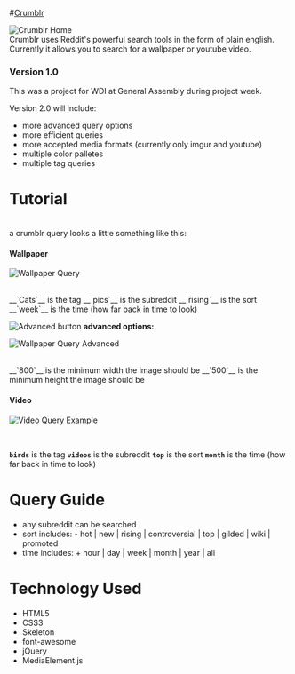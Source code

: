 #[Crumblr](http://spookycorridor.github.io/project1/)

![Crumblr Home](http://i.imgur.com/dNByQdc.png?2 "Crumblr Home")
<br>
Crumblr uses Reddit's powerful search tools in the form of plain english. 
Currently it allows you to search for a wallpaper or youtube video. 

### Version 1.0 
This was a project for WDI at General Assembly during project week. 

Version 2.0 will include: 
 - more advanced query options
 - more efficient queries 
 - more accepted media formats (currently only imgur and youtube)
 - multiple color palletes 
 - multiple tag queries 

# Tutorial 

<br>
a crumblr query looks a little something like this: 

#### Wallpaper

![Wallpaper Query](http://i.imgur.com/qH2o1nh.png?2 "Wallpaper Query") 

<br>
__`Cats`__ is the tag
__`pics`__ is the subreddit
__`rising`__ is the sort
__`week`__ is the time (how far back in time to look)


![Advanced button]( http://i.imgur.com/flFAPmm.png?5 "Advanced button") __advanced options:__

![Wallpaper Query Advanced](http://i.imgur.com/qSGxxuN.png?1 "Wallpaper Advanced Query")

<br>
__`800`__ is the minimum width the image should be 
__`500`__ is the minimum height the image should be 

#### Video
![Video Query Example](http://i.imgur.com/2o8aIxV.png?4 "Video Query") 

<br>

__`birds`__ is the tag
__`videos`__ is the subreddit
__`top`__ is the sort
__`month`__ is the time (how far back in time to look) 

# Query Guide
- any subreddit can be searched
- sort includes: 
       -  hot | new | rising | controversial | top | gilded | wiki | promoted
- time includes: 
       + hour | day | week | month | year | all

# Technology Used 
- HTML5
- CSS3
- Skeleton
- font-awesome 
- jQuery
- MediaElement.js 


